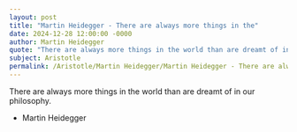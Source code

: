 ```yaml
---
layout: post
title: "Martin Heidegger - There are always more things in the"
date: 2024-12-28 12:00:00 -0000
author: Martin Heidegger
quote: "There are always more things in the world than are dreamt of in our philosophy."
subject: Aristotle
permalink: /Aristotle/Martin Heidegger/Martin Heidegger - There are always more things in the
---
```


There are always more things in the world than are dreamt of in our philosophy.

- Martin Heidegger
